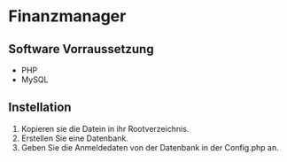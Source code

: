 # Finanzmanager


## Software Vorraussetzung

- PHP
- MySQL

## Instellation

1. Kopieren sie die Datein in ihr Rootverzeichnis.
2. Erstellen Sie eine Datenbank.
3. Geben Sie die Anmeldedaten von der Datenbank in der Config.php an.
